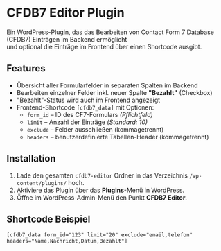 # CFDB7 Editor Plugin

Ein WordPress-Plugin, das das Bearbeiten von Contact Form 7 Database (CFDB7) Einträgen im Backend ermöglicht  
und optional die Einträge im Frontend über einen Shortcode ausgibt.

## Features

- Übersicht aller Formularfelder in separaten Spalten im Backend
- Bearbeiten einzelner Felder inkl. neuer Spalte **"Bezahlt"** (Checkbox)
- "Bezahlt"-Status wird auch im Frontend angezeigt
- Frontend-Shortcode `[cfdb7_data]` mit Optionen:
  - `form_id` – ID des CF7-Formulars *(Pflichtfeld)*
  - `limit` – Anzahl der Einträge *(Standard: 10)*
  - `exclude` – Felder ausschließen (kommagetrennt)
  - `headers` – benutzerdefinierte Tabellen-Header (kommagetrennt)

## Installation

1. Lade den gesamten `cfdb7-editor` Ordner in das Verzeichnis `/wp-content/plugins/` hoch.
2. Aktiviere das Plugin über das **Plugins**-Menü in WordPress.
3. Öffne im WordPress-Admin-Menü den Punkt **CFDB7 Editor**.

## Shortcode Beispiel

```plaintext
[cfdb7_data form_id="123" limit="20" exclude="email,telefon" headers="Name,Nachricht,Datum,Bezahlt"]
